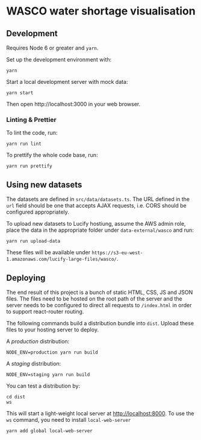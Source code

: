 # WASCO water shortage visualisation

## Development

Requires Node 6 or greater and `yarn`.

Set up the development environment with:
```shell
yarn
```

Start a local development server with mock data:
```shell
yarn start
```

Then open http://localhost:3000 in your web browser.

### Linting & Prettier

To lint the code, run:
```shell
yarn run lint
```

To prettify the whole code base, run:
```shell
yarn run prettify
```

## Using new datasets

The datasets are defined in `src/data/datasets.ts`. The URL defined in the `url`
field should be one that accepts AJAX requests, i.e. CORS should be configured
appropriately.

To upload new datasets to Lucify hostiung, assume the AWS admin role, place the
data in the appropriate folder under `data-external/wasco` and run:
```shell
yarn run upload-data
```

These files will be available under
`https://s3-eu-west-1.amazonaws.com/lucify-large-files/wasco/`.


## Deploying

The end result of this project is a bunch of static HTML, CSS, JS and JSON
files. The files need to be hosted on the root path of the server and the
server needs to be configured to direct all requests to `/index.html` in order
to support react-router routing.

The following commands build a distribution bundle into `dist`. Upload these
files to your hosting server to deploy.

A *production* distribution:
```shell
NODE_ENV=production yarn run build
```

A *staging* distribution:
```shell
NODE_ENV=staging yarn run build
```

You can test a distribution by:
```shell
cd dist
ws
```

This will start a light-weight local server at [http://localhost:8000](http://localhost:8000).
To use the `ws` command, you need to install `local-web-server`
```shell
yarn add global local-web-server
```
